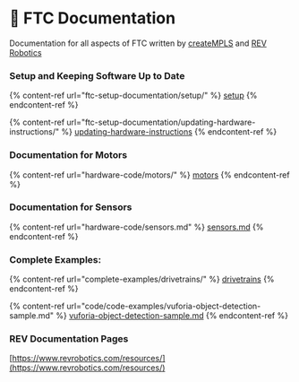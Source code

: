 # 📄 FTC Documentation

Documentation for all aspects of FTC written by [createMPLS](https://github.com/CreateMinneapolis/FTC-Documentation) and [REV Robotics](https://github.com/REVrobotics/REV-Hardware-Client-Documentation)

### Setup and Keeping Software Up to Date

{% content-ref url="ftc-setup-documentation/setup/" %}
[setup](ftc-setup-documentation/setup/)
{% endcontent-ref %}

{% content-ref url="ftc-setup-documentation/updating-hardware-instructions/" %}
[updating-hardware-instructions](ftc-setup-documentation/updating-hardware-instructions/)
{% endcontent-ref %}

### Documentation for Motors

{% content-ref url="hardware-code/motors/" %}
[motors](hardware-code/motors/)
{% endcontent-ref %}

### Documentation for Sensors

{% content-ref url="hardware-code/sensors.md" %}
[sensors.md](hardware-code/sensors.md)
{% endcontent-ref %}

### Complete Examples:

{% content-ref url="complete-examples/drivetrains/" %}
[drivetrains](complete-examples/drivetrains/)
{% endcontent-ref %}

{% content-ref url="code/code-examples/vuforia-object-detection-sample.md" %}
[vuforia-object-detection-sample.md](code/code-examples/vuforia-object-detection-sample.md)
{% endcontent-ref %}

### REV Documentation Pages

[https://www.revrobotics.com/resources/](https://www.revrobotics.com/resources/)
